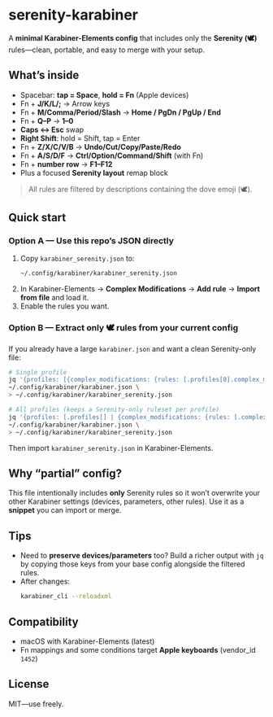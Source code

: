 

# serenity-karabiner

A **minimal Karabiner-Elements config** that includes only the **Serenity (🕊️)** rules—clean, portable, and easy to merge with your setup.

## What’s inside

- Spacebar: **tap = Space**, **hold = Fn** (Apple devices)  
- Fn + **J/K/L/;** → Arrow keys
- Fn + **M/Comma/Period/Slash** → **Home / PgDn / PgUp / End**
- Fn + **Q–P** → **1–0**
- **Caps ↔ Esc** swap  
- **Right Shift**: hold = Shift, tap = Enter
- Fn + **Z/X/C/V/B** → **Undo/Cut/Copy/Paste/Redo**
- Fn + **A/S/D/F** → **Ctrl/Option/Command/Shift** (with Fn)
- Fn + **number row** → **F1–F12**
- Plus a focused **Serenity layout** remap block

> All rules are filtered by descriptions containing the dove emoji (🕊️).

## Quick start

### Option A — Use this repo’s JSON directly
1. Copy `karabiner_serenity.json` to:
   ```bash
   ~/.config/karabiner/karabiner_serenity.json
   ```
2. In Karabiner-Elements → **Complex Modifications** → **Add rule** → **Import from file** and load it.  
3. Enable the rules you want.

### Option B — Extract only 🕊️ rules from your current config
If you already have a large `karabiner.json` and want a clean Serenity-only file:

```bash
# Single profile
jq '{profiles: [{complex_modifications: {rules: [.profiles[0].complex_modifications.rules[] | select(.description | contains("🕊️"))]}}]}' \
~/.config/karabiner/karabiner.json \
> ~/.config/karabiner/karabiner_serenity.json
```

```bash
# All profiles (keeps a Serenity-only ruleset per profile)
jq '{profiles: [.profiles[] | {complex_modifications: {rules: [.complex_modifications.rules[] | select(.description | contains("🕊️"))]}}]}' \
~/.config/karabiner/karabiner.json \
> ~/.config/karabiner/karabiner_serenity.json
```

Then import `karabiner_serenity.json` in Karabiner-Elements.

## Why “partial” config?

This file intentionally includes **only** Serenity rules so it won’t overwrite your other Karabiner settings (devices, parameters, other rules). Use it as a **snippet** you can import or merge.

## Tips

- Need to **preserve devices/parameters** too? Build a richer output with `jq` by copying those keys from your base config alongside the filtered rules.
- After changes:
  ```bash
  karabiner_cli --reloadxml
  ```

## Compatibility

- macOS with Karabiner-Elements (latest)  
- Fn mappings and some conditions target **Apple keyboards** (vendor_id `1452`)

## License

MIT—use freely.

